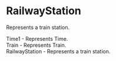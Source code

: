 # RailwayStation
Represents a train station. 

Time1 - Represents Time.  
Train - Represents Train.  
RailwayStation - Represents a train station.  
